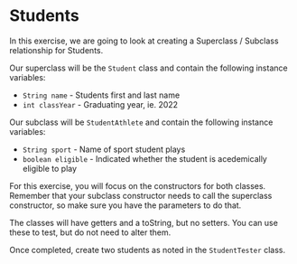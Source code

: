 # Students
In this exercise, we are going to look at creating a Superclass / Subclass relationship for Students.

Our superclass will be the `Student` class and contain the following instance variables:

- `String name` - Students first and last name
- `int classYear` - Graduating year, ie. 2022

Our subclass will be `StudentAthlete` and contain the following instance variables:

- `String sport` - Name of sport student plays
- `boolean eligible` - Indicated whether the student is acedemically eligible to play

For this exercise, you will focus on the constructors for both classes. Remember that your subclass constructor needs to call the superclass constructor, so make sure you have the parameters to do that.

The classes will have getters and a toString, but no setters. You can use these to test, but do not need to alter them.

Once completed, create two students as noted in the `StudentTester` class.